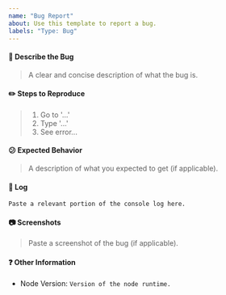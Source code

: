 ```yaml
---
name: "Bug Report"
about: Use this template to report a bug.
labels: "Type: Bug"
---
```


#### :bug: Describe the Bug

> A clear and concise description of what the bug is.

#### :pencil2: Steps to Reproduce

> 1. Go to '...'
> 2. Type '...'
> 3. See error...

#### :confused: Expected Behavior

> A description of what you expected to get (if applicable).

#### :scroll: Log

``` text
Paste a relevant portion of the console log here.
```

#### :camera: Screenshots

> Paste a screenshot of the bug (if applicable).

#### :question: Other Information

* Node Version: `Version of the node runtime.`
